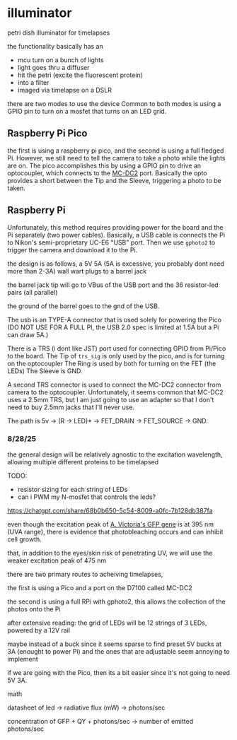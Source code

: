 # illuminator

petri dish illuminator for timelapses 

the functionality basically has an 
* mcu turn on a bunch of lights
* light goes thru a diffuser
* hit the petri (excite the fluorescent protein)
* into a filter 
* imaged via timelapse on a DSLR 

there are two modes to use the device
Common to both modes is using a GPIO pin to turn on a mosfet that turns on an LED grid. 

## Raspberry Pi Pico 
the first is using a raspberry pi pico, and the second is using a full fledged Pi. 
However, we still need to tell the camera to take a photo while the lights are on. 
The pico accomplishes this by using a GPIO pin to drive an optocoupler, which connects to the [MC-DC2](https://www.dslrbodies.com/cameras/general-nikon-camera-info/nikon-mc-dc2-connector-pin.html) port. 
Basically the opto provides a short between the Tip and the Sleeve, triggering a photo to be taken.

## Raspberry Pi 
Unfortunately, this method requires providing power for the board and the Pi separately (two power cables). 
Basically, a USB cable is connects the Pi to Nikon's semi-proprietary UC-E6 "USB" port. 
Then we use `gphoto2` to trigger the camera and download it to the Pi.


the design is as follows, a 5V 5A (5A is excessive, you probably dont need more than 2-3A) wall wart plugs to a barrel jack

the barrel jack tip will go to VBus of the USB port and the 36 resistor-led pairs (all parallel)

the ground of the barrel goes to the gnd of the USB. 

The usb is an TYPE-A connector that is used solely for powering the Pico (DO NOT USE FOR A FULL PI, the USB 2.0 spec is limited at 1.5A but a Pi can draw 5A.)

There is a TRS (i dont like JST) port used for connecting GPIO from Pi/Pico to the board.
The Tip of `trs_sig` is only used by the pico, and is for turning on the optocoupler
The Ring is used by both for turning on the FET (the LEDs)
The Sleeve is GND. 

A second TRS connector is used to connect the MC-DC2 connector from camera to the optocoupler. Unfortunately, it seems common that MC-DC2 uses a 2.5mm TRS, but I am just going to use an adapter so that I don't need to buy 2.5mm jacks that I'll never use. 

The path is 5v -> (R -> LED)* -> FET_DRAIN -> FET_SOURCE -> GND.


### 8/28/25 

the general design will be relatively agnostic to the excitation wavelength, 
allowing multiple different proteins to be timelapsed 

TODO:
- resistor sizing for each string of LEDs
- can i PWM my N-mosfet that controls the leds? 

https://chatgpt.com/share/68b0b650-5c54-8009-a0fc-7b128db387fa


even though the excitation peak of [A. Victoria's GFP gene](https://www.fpbase.org/protein/avgfp/) is at 395 nm (UVA range), 
there is evidence that photobleaching occurs and can inhibit cell growth.

that, in addition to the eyes/skin risk of penetrating UV, we will use the weaker excitation peak of 
475 nm 


there are two primary routes to acheiving timelapses, 

the first is using a Pico and a port on the D7100 called MC-DC2 

the second is using a full RPi with gphoto2, this allows the collection of the photos onto the Pi


after extensive reading: the grid of LEDs will be 12 strings of 3 LEDs, powered by a 12V rail

maybe instead of a buck since it seems sparse to find preset 5V bucks at 3A (enought to power Pi)
and the ones that are adjustable seem annoying to implement

if we are going with the Pico, then its a bit easier since it's not going to need 5V 3A.


math

datasheet of led -> radiative flux (mW) -> photons/sec

concentration of GFP + QY + photons/sec -> number of emitted photons/sec 

